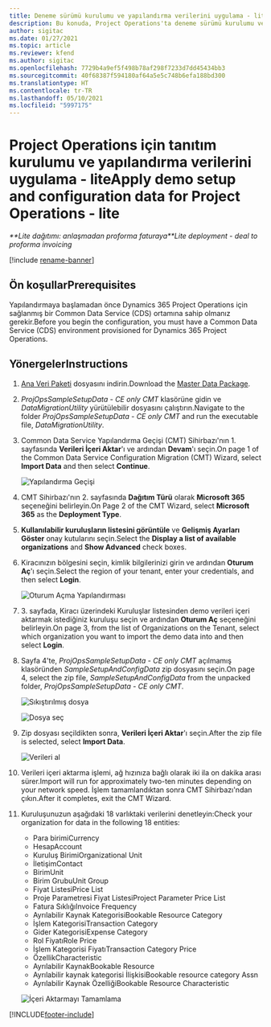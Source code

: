 ```yaml
---
title: Deneme sürümü kurulumu ve yapılandırma verilerini uygulama - lite
description: Bu konuda, Project Operations'ta deneme sürümü kurulumu ve yapılandırma verilerini uygulama hakkında bilgiler sağlanmaktadır.
author: sigitac
ms.date: 01/27/2021
ms.topic: article
ms.reviewer: kfend
ms.author: sigitac
ms.openlocfilehash: 7729b4a9ef5f498b78af298f7233d7dd45434bb3
ms.sourcegitcommit: 40f68387f594180af64a5e5c748b6efa188bd300
ms.translationtype: HT
ms.contentlocale: tr-TR
ms.lasthandoff: 05/10/2021
ms.locfileid: "5997175"
---
```

# <a name="apply-demo-setup-and-configuration-data-for-project-operations---lite"></a><span data-ttu-id="70fbc-103">Project Operations için tanıtım kurulumu ve yapılandırma verilerini uygulama - lite</span><span class="sxs-lookup"><span data-stu-id="70fbc-103">Apply demo setup and configuration data for Project Operations - lite</span></span> 

<span data-ttu-id="70fbc-104">_\*\*Lite dağıtımı: anlaşmadan proforma faturaya_</span><span class="sxs-lookup"><span data-stu-id="70fbc-104">_\*\*Lite deployment - deal to proforma invoicing_</span></span>

[!include [rename-banner](~/includes/cc-data-platform-banner.md)]

## <a name="prerequisites"></a><span data-ttu-id="70fbc-105">Ön koşullar</span><span class="sxs-lookup"><span data-stu-id="70fbc-105">Prerequisites</span></span>

<span data-ttu-id="70fbc-106">Yapılandırmaya başlamadan önce Dynamics 365 Project Operations için sağlanmış bir Common Data Service (CDS) ortamına sahip olmanız gerekir.</span><span class="sxs-lookup"><span data-stu-id="70fbc-106">Before you begin the configuration, you must have a Common Data Service (CDS) environment provisioned for Dynamics 365 Project Operations.</span></span>


## <a name="instructions"></a><span data-ttu-id="70fbc-107">Yönergeler</span><span class="sxs-lookup"><span data-stu-id="70fbc-107">Instructions</span></span>

1. <span data-ttu-id="70fbc-108">[Ana Veri Paketi](https://download.microsoft.com/download/3/4/1/341bf279-a64f-4baa-af31-ce624859b518/ProjOpsSampleSetupData-%20CE%20only.zip) dosyasını indirin.</span><span class="sxs-lookup"><span data-stu-id="70fbc-108">Download the [Master Data Package](https://download.microsoft.com/download/3/4/1/341bf279-a64f-4baa-af31-ce624859b518/ProjOpsSampleSetupData-%20CE%20only.zip).</span></span> 
2. <span data-ttu-id="70fbc-109">*ProjOpsSampleSetupData - CE only CMT* klasörüne gidin ve *DataMigrationUtility* yürütülebilir dosyasını çalıştırın.</span><span class="sxs-lookup"><span data-stu-id="70fbc-109">Navigate to the folder *ProjOpsSampleSetupData - CE only CMT* and run the executable file, *DataMigrationUtility*.</span></span>
3. <span data-ttu-id="70fbc-110">Common Data Service Yapılandırma Geçişi (CMT) Sihirbazı'nın 1. sayfasında **Verileri İçeri Aktar**'ı ve ardından **Devam**'ı seçin.</span><span class="sxs-lookup"><span data-stu-id="70fbc-110">On page 1 of the Common Data Service Configuration Migration (CMT) Wizard, select **Import Data** and then select **Continue**.</span></span>

    ![Yapılandırma Geçişi](./media/1ConfigurationMigration.png)

4. <span data-ttu-id="70fbc-112">CMT Sihirbazı'nın 2. sayfasında **Dağıtım Türü** olarak **Microsoft 365** seçeneğini belirleyin.</span><span class="sxs-lookup"><span data-stu-id="70fbc-112">On Page 2 of the CMT Wizard, select **Microsoft 365** as the **Deployment Type**.</span></span>
5. <span data-ttu-id="70fbc-113">**Kullanılabilir kuruluşların listesini görüntüle** ve **Gelişmiş Ayarları Göster** onay kutularını seçin.</span><span class="sxs-lookup"><span data-stu-id="70fbc-113">Select the **Display a list of available organizations** and **Show Advanced** check boxes.</span></span>
6. <span data-ttu-id="70fbc-114">Kiracınızın bölgesini seçin, kimlik bilgilerinizi girin ve ardından **Oturum Aç**'ı seçin.</span><span class="sxs-lookup"><span data-stu-id="70fbc-114">Select the region of your tenant, enter your credentials, and then select **Login**.</span></span>

   ![Oturum Açma Yapılandırması](./media/2ConfigurationSignin.png)

7. <span data-ttu-id="70fbc-116">3. sayfada, Kiracı üzerindeki Kuruluşlar listesinden demo verileri içeri aktarmak istediğiniz kuruluşu seçin ve ardından **Oturum Aç** seçeneğini belirleyin.</span><span class="sxs-lookup"><span data-stu-id="70fbc-116">On page 3, from the list of Organizations on the Tenant, select which organization you want to import the demo data into and then select **Login**.</span></span>
8. <span data-ttu-id="70fbc-117">Sayfa 4'te, *ProjOpsSampleSetupData - CE only CMT* açılmamış klasöründen *SampleSetupAndConfigData* zip dosyasını seçin.</span><span class="sxs-lookup"><span data-stu-id="70fbc-117">On page 4, select the zip file, *SampleSetupAndConfigData* from the unpacked folder, *ProjOpsSampleSetupData - CE only CMT*.</span></span>

   ![Sıkıştırılmış dosya](./media/3ZipFile.png)

   ![Dosya seç](./media/4SelectAFile.png)

9. <span data-ttu-id="70fbc-120">Zip dosyası seçildikten sonra, **Verileri İçeri Aktar**'ı seçin.</span><span class="sxs-lookup"><span data-stu-id="70fbc-120">After the zip file is selected, select **Import Data**.</span></span>

   ![Verileri al](./media/5ImportData.png)

10. <span data-ttu-id="70fbc-122">Verileri içeri aktarma işlemi, ağ hızınıza bağlı olarak iki ila on dakika arası sürer.</span><span class="sxs-lookup"><span data-stu-id="70fbc-122">Import will run for approximately two-ten minutes depending on your network speed.</span></span> <span data-ttu-id="70fbc-123">İşlem tamamlandıktan sonra CMT Sihirbazı'ndan çıkın.</span><span class="sxs-lookup"><span data-stu-id="70fbc-123">After it completes, exit the CMT Wizard.</span></span> 
11. <span data-ttu-id="70fbc-124">Kuruluşunuzun aşağıdaki 18 varlıktaki verilerini denetleyin:</span><span class="sxs-lookup"><span data-stu-id="70fbc-124">Check your organization for data in the following 18 entities:</span></span>

    -   <span data-ttu-id="70fbc-125">Para birimi</span><span class="sxs-lookup"><span data-stu-id="70fbc-125">Currency</span></span>
    -   <span data-ttu-id="70fbc-126">Hesap</span><span class="sxs-lookup"><span data-stu-id="70fbc-126">Account</span></span>
    -   <span data-ttu-id="70fbc-127">Kuruluş Birimi</span><span class="sxs-lookup"><span data-stu-id="70fbc-127">Organizational Unit</span></span>
    -   <span data-ttu-id="70fbc-128">İletişim</span><span class="sxs-lookup"><span data-stu-id="70fbc-128">Contact</span></span>
    -   <span data-ttu-id="70fbc-129">Birim</span><span class="sxs-lookup"><span data-stu-id="70fbc-129">Unit</span></span>
    -   <span data-ttu-id="70fbc-130">Birim Grubu</span><span class="sxs-lookup"><span data-stu-id="70fbc-130">Unit Group</span></span>
    -   <span data-ttu-id="70fbc-131">Fiyat Listesi</span><span class="sxs-lookup"><span data-stu-id="70fbc-131">Price List</span></span>
    -   <span data-ttu-id="70fbc-132">Proje Parametresi Fiyat Listesi</span><span class="sxs-lookup"><span data-stu-id="70fbc-132">Project Parameter Price List</span></span> 
    -   <span data-ttu-id="70fbc-133">Fatura Sıklığı</span><span class="sxs-lookup"><span data-stu-id="70fbc-133">Invoice Frequency</span></span>
    -   <span data-ttu-id="70fbc-134">Ayrılabilir Kaynak Kategorisi</span><span class="sxs-lookup"><span data-stu-id="70fbc-134">Bookable Resource Category</span></span>
    -   <span data-ttu-id="70fbc-135">İşlem Kategorisi</span><span class="sxs-lookup"><span data-stu-id="70fbc-135">Transaction Category</span></span>
    -   <span data-ttu-id="70fbc-136">Gider Kategorisi</span><span class="sxs-lookup"><span data-stu-id="70fbc-136">Expense Category</span></span>
    -   <span data-ttu-id="70fbc-137">Rol Fiyatı</span><span class="sxs-lookup"><span data-stu-id="70fbc-137">Role Price</span></span>
    -   <span data-ttu-id="70fbc-138">İşlem Kategorisi Fiyatı</span><span class="sxs-lookup"><span data-stu-id="70fbc-138">Transaction Category Price</span></span>
    -   <span data-ttu-id="70fbc-139">Özellik</span><span class="sxs-lookup"><span data-stu-id="70fbc-139">Characteristic</span></span>
    -   <span data-ttu-id="70fbc-140">Ayrılabilir Kaynak</span><span class="sxs-lookup"><span data-stu-id="70fbc-140">Bookable Resource</span></span>
    -   <span data-ttu-id="70fbc-141">Ayrılabilir kaynak kategorisi İlişkisi</span><span class="sxs-lookup"><span data-stu-id="70fbc-141">Bookable resource category Assn</span></span>
    -   <span data-ttu-id="70fbc-142">Ayrılabilir Kaynak Özelliği</span><span class="sxs-lookup"><span data-stu-id="70fbc-142">Bookable Resource Characteristic</span></span>

    ![İçeri Aktarmayı Tamamlama](./media/6CompleteImport.png)


[!INCLUDE[footer-include](../includes/footer-banner.md)]
